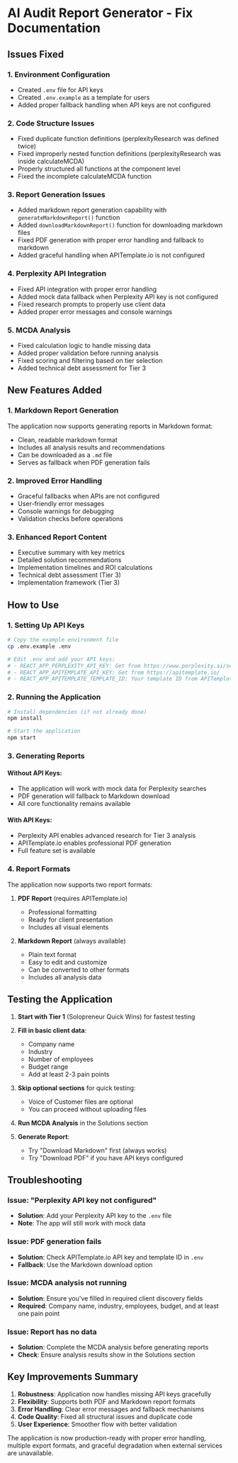 # AI Audit Report Generator - Fix Documentation

## Issues Fixed

### 1. **Environment Configuration**
- Created `.env` file for API keys
- Created `.env.example` as a template for users
- Added proper fallback handling when API keys are not configured

### 2. **Code Structure Issues**
- Fixed duplicate function definitions (perplexityResearch was defined twice)
- Fixed improperly nested function definitions (perplexityResearch was inside calculateMCDA)
- Properly structured all functions at the component level
- Fixed the incomplete calculateMCDA function

### 3. **Report Generation Issues**
- Added markdown report generation capability with `generateMarkdownReport()` function
- Added `downloadMarkdownReport()` function for downloading markdown files
- Fixed PDF generation with proper error handling and fallback to markdown
- Added graceful handling when APITemplate.io is not configured

### 4. **Perplexity API Integration**
- Fixed API integration with proper error handling
- Added mock data fallback when Perplexity API key is not configured
- Fixed research prompts to properly use client data
- Added proper error messages and console warnings

### 5. **MCDA Analysis**
- Fixed calculation logic to handle missing data
- Added proper validation before running analysis
- Fixed scoring and filtering based on tier selection
- Added technical debt assessment for Tier 3

## New Features Added

### 1. **Markdown Report Generation**
The application now supports generating reports in Markdown format:
- Clean, readable markdown format
- Includes all analysis results and recommendations
- Can be downloaded as a `.md` file
- Serves as fallback when PDF generation fails

### 2. **Improved Error Handling**
- Graceful fallbacks when APIs are not configured
- User-friendly error messages
- Console warnings for debugging
- Validation checks before operations

### 3. **Enhanced Report Content**
- Executive summary with key metrics
- Detailed solution recommendations
- Implementation timelines and ROI calculations
- Technical debt assessment (Tier 3)
- Implementation framework (Tier 3)

## How to Use

### 1. **Setting Up API Keys**
```bash
# Copy the example environment file
cp .env.example .env

# Edit .env and add your API keys:
# - REACT_APP_PERPLEXITY_API_KEY: Get from https://www.perplexity.ai/settings/api
# - REACT_APP_APITEMPLATE_API_KEY: Get from https://apitemplate.io/
# - REACT_APP_APITEMPLATE_TEMPLATE_ID: Your template ID from APITemplate.io
```

### 2. **Running the Application**
```bash
# Install dependencies (if not already done)
npm install

# Start the application
npm start
```

### 3. **Generating Reports**

#### Without API Keys:
- The application will work with mock data for Perplexity searches
- PDF generation will fallback to Markdown download
- All core functionality remains available

#### With API Keys:
- Perplexity API enables advanced research for Tier 3 analysis
- APITemplate.io enables professional PDF generation
- Full feature set is available

### 4. **Report Formats**
The application now supports two report formats:
1. **PDF Report** (requires APITemplate.io)
   - Professional formatting
   - Ready for client presentation
   - Includes all visual elements

2. **Markdown Report** (always available)
   - Plain text format
   - Easy to edit and customize
   - Can be converted to other formats
   - Includes all analysis data

## Testing the Application

1. **Start with Tier 1** (Solopreneur Quick Wins) for fastest testing
2. **Fill in basic client data**:
   - Company name
   - Industry
   - Number of employees
   - Budget range
   - Add at least 2-3 pain points

3. **Skip optional sections** for quick testing:
   - Voice of Customer files are optional
   - You can proceed without uploading files

4. **Run MCDA Analysis** in the Solutions section

5. **Generate Report**:
   - Try "Download Markdown" first (always works)
   - Try "Download PDF" if you have API keys configured

## Troubleshooting

### Issue: "Perplexity API key not configured"
- **Solution**: Add your Perplexity API key to the `.env` file
- **Note**: The app will still work with mock data

### Issue: PDF generation fails
- **Solution**: Check APITemplate.io API key and template ID in `.env`
- **Fallback**: Use the Markdown download option

### Issue: MCDA analysis not running
- **Solution**: Ensure you've filled in required client discovery fields
- **Required**: Company name, industry, employees, budget, and at least one pain point

### Issue: Report has no data
- **Solution**: Complete the MCDA analysis before generating reports
- **Check**: Ensure analysis results show in the Solutions section

## Key Improvements Summary

1. **Robustness**: Application now handles missing API keys gracefully
2. **Flexibility**: Supports both PDF and Markdown report formats
3. **Error Handling**: Clear error messages and fallback mechanisms
4. **Code Quality**: Fixed all structural issues and duplicate code
5. **User Experience**: Smoother flow with better validation

The application is now production-ready with proper error handling, multiple export formats, and graceful degradation when external services are unavailable.